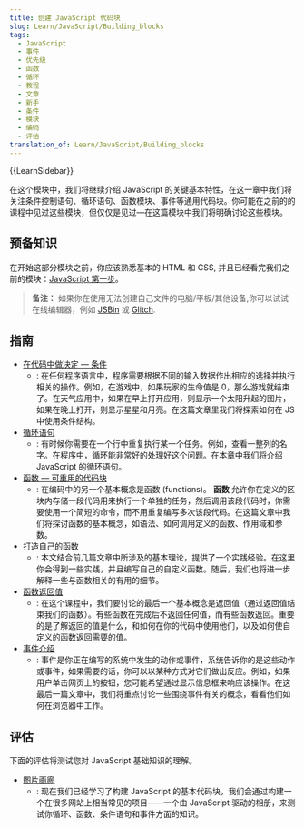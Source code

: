 ```yaml
---
title: 创建 JavaScript 代码块
slug: Learn/JavaScript/Building_blocks
tags:
  - JavaScript
  - 事件
  - 优先级
  - 函数
  - 循环
  - 教程
  - 文章
  - 新手
  - 条件
  - 模块
  - 编码
  - 评估
translation_of: Learn/JavaScript/Building_blocks
---
```

{{LearnSidebar}}

在这个模块中，我们将继续介绍 JavaScript 的关键基本特性，在这一章中我们将关注条件控制语句、循环语句、函数模块、事件等通用代码块。你可能在之前的的课程中见过这些模块，但仅仅是见过—在这篇模块中我们将明确讨论这些模块。

## 预备知识

在开始这部分模块之前，你应该熟悉基本的 HTML 和 CSS, 并且已经看完我们之前的模块：[JavaScript 第一步](/zh-CN/docs/Learn/JavaScript/First_steps)。

> **备注：** 如果你在使用无法创建自己文件的电脑/平板/其他设备,你可以试试在线编辑器，例如 [JSBin](http://jsbin.com/) 或 [Glitch](https://glitch.com/).

## 指南

- [在代码中做决定 — 条件](/zh-CN/docs/Learn/JavaScript/Building_blocks/conditionals)
  - : 在任何程序语言中，程序需要根据不同的输入数据作出相应的选择并执行相关的操作。例如，在游戏中，如果玩家的生命值是 0，那么游戏就结束了。在天气应用中，如果在早上打开应用，则显示一个太阳升起的图片，如果在晚上打开，则显示星星和月亮。在这篇文章里我们将探索如何在 JS 中使用条件结构。
- [循环语句](/zh-CN/docs/Learn/JavaScript/Building_blocks/Looping_code)
  - : 有时候你需要在一个行中重复执行某一个任务。例如，查看一整列的名字。在程序中，循环能非常好的处理好这个问题。在本章中我们将介绍 JavaScript 的循环语句。
- [函数 — 可重用的代码块](/zh-CN/docs/Learn/JavaScript/Building_blocks/Functions)
  - : 在编码中的另一个基本概念是函数 (functions)。 **函数** 允许你在定义的区块内存储一段代码用来执行一个单独的任务，然后调用该段代码时，你需要使用一个简短的命令，而不用重复编写多次该段代码。在这篇文章中我们将探讨函数的基本概念，如语法、如何调用定义的函数、作用域和参数。
- [打造自己的函数](/zh-CN/docs/Learn/JavaScript/Building_blocks/Build_your_own_function)
  - : 本文结合前几篇文章中所涉及的基本理论，提供了一个实践经验。在这里你会得到一些实践，并且编写自己的自定义函数。随后，我们也将进一步解释一些与函数相关的有用的细节。
- [函数返回值](/zh-CN/docs/Learn/JavaScript/Building_blocks/Return_values)
  - : 在这个课程中，我们要讨论的最后一个基本概念是返回值（通过返回值结束我们的函数）。有些函数在完成后不返回任何值，而有些函数返回。重要的是了解返回的值是什么，和如何在你的代码中使用他们，以及如何使自定义的函数返回需要的值。
- [事件介绍](/zh-CN/docs/Learn/JavaScript/Building_blocks/Events)
  - : 事件是你正在编写的系统中发生的动作或事件，系统告诉你的是这些动作或事件，如果需要的话，你可以以某种方式对它们做出反应。例如，如果用户单击网页上的按钮，您可能希望通过显示信息框来响应该操作。在这最后一篇文章中，我们将重点讨论一些围绕事件有关的概念，看看他们如何在浏览器中工作。

## 评估

下面的评估将测试您对 JavaScript 基础知识的理解。

- [图片画廊](/zh-CN/docs/Learn/JavaScript/Building_blocks/Image_gallery)
  - : 现在我们已经学习了构建 JavaScript 的基本代码块，我们会通过构建一个在很多网站上相当常见的项目——一个由 JavaScript 驱动的相册，来测试你循环、函数、条件语句和事件方面的知识。
